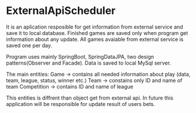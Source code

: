 # ExternalApiScheduler

It is an aplication resposible for get information from external service and save it to local database. 
Finished games are saved only when program get information about any update.
All games avaiable from external service is saved one per day.  

Program uses mainly SpringBoot, SpringDataJPA, two design patterns(Observer and Facade). Data is saved to local MySql server. 

The main entities:
Game -> contains all needed information about play (data, team, league, status, winner etc.)
Team -> constains only ID and name of team
Competition -> contains ID and name of league

This entities is diffrent than object get from external api. 
In future this application will be responsible for update result of users bets. 
